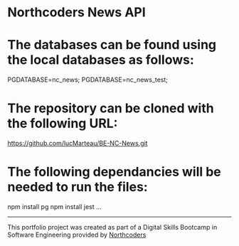 # Northcoders News API


# The databases can be found using the local databases as follows:
PGDATABASE=nc_news;
PGDATABASE=nc_news_test;

# The repository can be cloned with the following URL:

https://github.com/lucMarteau/BE-NC-News.git

# The following dependancies will be needed to run the files:

npm install pg
npm install jest
...


--- 

This portfolio project was created as part of a Digital Skills Bootcamp in Software Engineering provided by [Northcoders](https://northcoders.com/)
